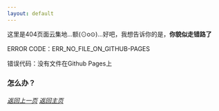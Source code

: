 ```yaml
---
layout: default
---
```


这里是404页面云集地...额(⊙o⊙)…好吧，我想告诉你的是，**你貌似走错路了**

ERROR CODE：ERR_NO_FILE_ON_GITHUB-PAGES

错误代码：没有文件在Github Pages上

### 怎么办？

<h6 id="返回主页">
         <a href="javascript :;" onClick="javascript :history.back(-1);">返回上一页</a>
         <a href="zizhu.cnfast.top">返回主页</a>
<h3>